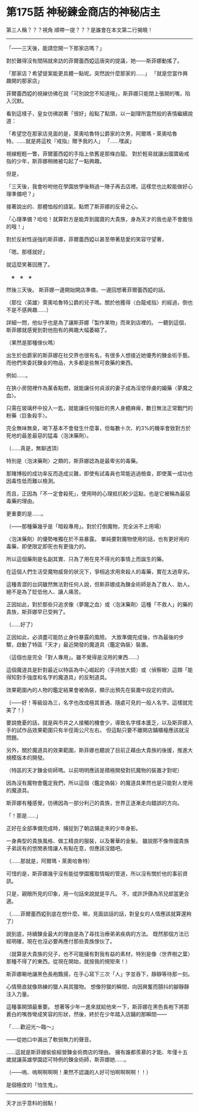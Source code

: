 # 第175話 神秘鍊金商店的神秘店主

第三人稱？？？視角
順帶一提？？？是誰會在本文第二行揭曉！

---

「――三天後，能請您開一下那家店嗎？」

對於難得沒有間隔就來訪的菲爾蕾西婭這唐突的提議，她——斯菲娜動搖了。

「那家店？希望提案能更具體一點呢。突然說什麼那家的……」
「就是您當作興趣開的那家店」

菲爾蕾西婭的視線彷彿在說「可別說您不知道哦」，斯菲娜只能閉上張開的嘴，陷入沉默。

看到這樣子，皇女彷彿說著「很好」般點了點頭，以一副理所當然般的表情繼續說道：

「希望您在那家店見面的是，萊奧哈魯特公爵家的次男，阿爾瑪・萊奧哈魯特。……就是將這枚『戒指』贈予我的人」
「……嘿誒」

視線輕輕一瞥，菲爾蕾西婭的手指上依舊是那條白龍。
對於輕易就讓出國寶級戒指的少年，斯菲娜稍微被勾起了一點興趣。

但是，

「三天後，我會吩咐他在學園放學後稍過一陣子再去店裡。這樣您也比較能做好心理準備吧？」

接著說出的、那體恤般的語氣，點燃了斯菲娜的反骨之心。

「心理準備？哈哈！就算對方是能弄到國寶的大貴族，身為天才的我也是不會膽怯的哦！」

對於反射性逞強的斯菲娜，菲爾蕾西婭以甚至帶著慈愛的笑容守望著，

「嗯。那樣就好」

就這麼笑著回應了。

　※　※　※

然後三天後。
斯菲娜一邊開始開店準備，一邊回想著菲爾蕾西婭的話。

（那位〈英雄〉萊奧哈魯特公爵的兒子嗎。關於他獲得〈白龍戒指〉的經過，倒也不是不感興趣……）

詳細一問，他似乎也是為了讓斯菲娜「製作某物」而來到店裡的。
一聽到這個，斯菲娜就感覺到對他抱有的興趣大幅萎縮了。

（果然是那種傢伙嗎）

出生於伯爵家的斯菲娜在社交界也很有名，有很多人想接近她優秀的鍊金術手藝。
而他們來委託鍊金的物品，大多都是些無可救藥的東西。

例如……。

在狹小房間裡作為薰香點燃，就能讓任何貞淑的妻子成為淫慾俘虜的媚藥〈夢魔之血〉。

只需在玻璃杯中投入一匙，就能讓任何強壯的男人身體麻痺，數日無法正常戰鬥的粉藥〈巨象殺手〉。

完全無味無臭，喝下基本不會發生什麼事，但每數十次、約3%的機率會致對方於死地的最差最惡的猛毒〈泡沫藥劑〉。

（……真是，無聊透頂）

特別是〈泡沫藥劑〉之類的，斯菲娜認為是最卑劣的毒藥。

那賭博般的成功率反而造成災難，即使有試毒員也常能逃過檢查，即使萬一成功也因毒性低而難以檢測。

而且，正因為「不一定會殺死」，使用時的心理抵抗較少這點，也是它被稱為最惡毒藥的理由。

更重要的是……。

（――那種藥幾乎是「暗殺專用」。對於打倒魔物，完全派不上用場）

〈泡沫藥劑〉的優勢唯獨在於不易暴露。
單純要對魔物使用的話，也有更好用的毒藥，即使限定即死也有更強力的。

所以這個藥劑是名副其實、只為了用在見不得光的事情上而誕生的藥。

在這個人們生活受魔物威脅的狀況下，爭相追求用來殺人的毒藥，實在太過卑劣。

這種青澀的台詞雖然無法對任何人說，但斯菲娜成為鍊金術師是為了救人、助人。
絕不是為了貶低他人、讓人痛苦。

正因如此，對於那些只追求像〈夢魔之血〉或〈泡沫藥劑〉這種「不救人」的藥的貴族，斯菲娜早已受夠了。

（……好了）

正因如此，必須盡可能防止身份暴露的風險。
大致準備完成後，作為最後的步驟，啟動了特區「天才」最近開發的魔道具〈鑑定偽裝〉裝置。

（這個也是完全「對人專用」。雖不覺得是沒用的東西……）

這個魔道具是針對最近以特區為中心崛起的〈手持放大鏡〉或〈偵察眼〉這類「能得知對手強度和名字的魔道具」的反制道具。

效果範圍內的人物的鑑定結果會被偽裝，顯示出預先在裝置中設定的資訊。

（――好！等級設為三，名字也改成極其普通、隨處可見的一般人名字。這樣就完美了！）

要說擔憂的話，就是與市井之人接觸的機會少，導致名字樣本匱乏，以及斯菲娜入手的試作品效果範圍只有半徑兩公尺左右。
但這點只要不離開店鋪櫃檯應該就沒問題。

另外，關於魔道具的效果範圍，斯菲娜也聽說了目前正藉由大貴族的後援，推進大規模版本的開發。

（特區的天才鍊金術師嗎。以前明明應該是積極開發對抗魔物的裝置才對呢）

因為沒有魔物會鑑定我們，所以這個〈鑑定偽裝〉的魔道具果然也是只能對人使用的魔道具。

斯菲娜有種感覺，彷彿因為一部分利己的貴族，世界正逐漸走向錯誤的方向。

「！那是……」

正好在全部準備完成時，捕捉到了朝店鋪走來的少年身影。

一身典型的貴族風格、做工精良的服裝，以及奢華的金髮。
雖說那不像帝國貴族子弟該有的悠閒表情讓人有點在意，但應該沒錯吧。

（……那就是，阿爾瑪・萊奧哈魯特）

可惜的是，斯菲娜幾乎沒有能從學園獲取情報的管道，所以沒有關於他的事前資訊。

只是，親眼所見的印象，用一句話來說就是平凡。
不，或許評價為吊兒郎當更合適。

（……菲爾蕾西婭到底在想什麼。嘛，見面談話的話，對皇女的人情應該就算還夠了）

說到底，持續鍊金最大的理由是為了尋找治療弟弟疾病的方法。
既然那個方法已經明確，現在也沒必要再應付那些貴族傢伙了。

（就算是大貴族的兒子，也不可能擁有對我有益的素材，特別是像〈世界樹之葉〉那種不得了的東西。從現在開始，就按我的規矩來！）

斯菲娜唰地讓黑色長袍飄揚，在手心寫下三次「人」字並吞下，靜靜等待那一刻。

心情簡直就像熟練的獵人與其獵物。
想像狩獵的瞬間，向因興奮而顫抖的腳靜靜注入力量。

這種事開頭最重要。
想著等少年一進來就給他來一下，斯菲娜在黑色長袍下將那蒼白的嘴唇彎成笑容的形狀，然後，終於在少年踏入店鋪的那瞬間——

「……歡迎光～臨～」

——從她口中漏出了軟弱無力的聲音。

……這就是斯菲娜偷偷經營鍊金術商店的理由。
擁有誰都羨慕的才能、年僅十五歲就讓英雄學園認可特例的鍊金術師，斯菲娜她……。

（――嗚、嗚啊啊啊啊！果然不認識的人好可怕啊啊啊啊！！）

是個極度的「怕生鬼」。

---

天才出乎意料的弱點！